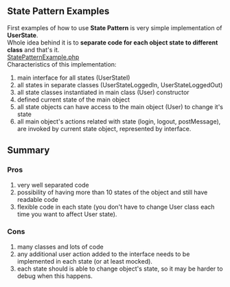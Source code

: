 ## State Pattern Examples
First examples of how to use **State Pattern** is very simple implementation of **UserState**. <br />
Whole idea behind it is to **separate code for each object state to different class** and that's it. <br />
[StatePatternExample.php](StatePatternExample.php)<br />
Characteristics of this implementation:
 1. main interface for all states (UserStateI)
 2. all states in separate classes (UserStateLoggedIn, UserStateLoggedOut)
 3. all state classes instantiated in main class (User) constructor
 4. defined current state of the main object
 5. all state objects can have access to the main object (User) to change it's state
 6. all main object's actions related with state (login, logout, postMessage), <br />
 are invoked by current state object, represented by interface. <br />

## Summary
### Pros
 1. very well separated code
 2. possibility of having more than 10 states of the object and still have readable code
 3. flexible code in each state (you don't have to change User class each time you want to affect User state).

### Cons
 1. many classes and lots of code
 2. any additional user action added to the interface needs to be implemented in each state (or at least mocked).
 3. each state should is able to change object's state, so it may be harder to debug when this happens.